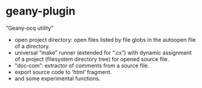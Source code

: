 # geany-plugin
‟Geany‐ocq utility”
* open project directory: open files listed by file globs in the autoopen file of a directory.
* universal “make” runner (extended for “.cx”) with dynamic assignment of a project (filesystem directory tree) for opened source file.
* ‟doc‐com”: extractor of comments from a source file.
* export source code to ‘html’ fragment.
* and some experimental functions.
